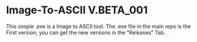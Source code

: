 # Image-To-ASCII V.BETA_001
This simple .exe is a Image to ASCII tool.
The .exe file in the main repo is the First version; you can get the new versions in the "Releases" Tab.

